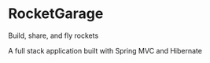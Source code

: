 # RocketGarage
Build, share, and fly rockets

A full stack application built with Spring MVC and Hibernate

